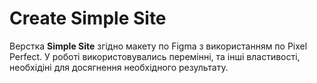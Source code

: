 # Create Simple Site

Верстка **Simple Site** згідно макету по Figma з використанням по Pixel Perfect. У роботі використовувались перемінні, та інші властивості, необхідіні для досягнення необхідного результату.
